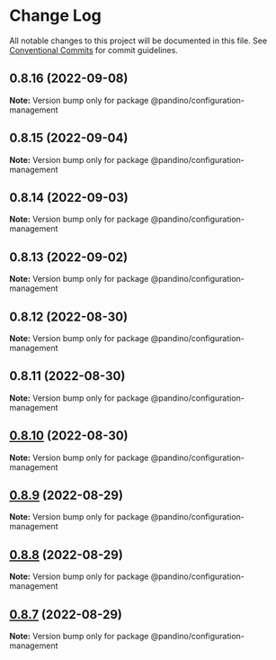 # Change Log

All notable changes to this project will be documented in this file.
See [Conventional Commits](https://conventionalcommits.org) for commit guidelines.

## 0.8.16 (2022-09-08)

**Note:** Version bump only for package @pandino/configuration-management

## 0.8.15 (2022-09-04)

**Note:** Version bump only for package @pandino/configuration-management

## 0.8.14 (2022-09-03)

**Note:** Version bump only for package @pandino/configuration-management

## 0.8.13 (2022-09-02)

**Note:** Version bump only for package @pandino/configuration-management

## 0.8.12 (2022-08-30)

**Note:** Version bump only for package @pandino/configuration-management

## 0.8.11 (2022-08-30)

**Note:** Version bump only for package @pandino/configuration-management

## [0.8.10](https://github.com/BlackBeltTechnology/pandino/compare/v0.8.9...v0.8.10) (2022-08-30)

**Note:** Version bump only for package @pandino/configuration-management

## [0.8.9](https://github.com/BlackBeltTechnology/pandino/compare/v0.8.8...v0.8.9) (2022-08-29)

**Note:** Version bump only for package @pandino/configuration-management

## [0.8.8](https://github.com/BlackBeltTechnology/pandino/compare/v0.8.7...v0.8.8) (2022-08-29)

**Note:** Version bump only for package @pandino/configuration-management

## [0.8.7](https://github.com/BlackBeltTechnology/pandino/compare/v0.8.6...v0.8.7) (2022-08-29)

**Note:** Version bump only for package @pandino/configuration-management
